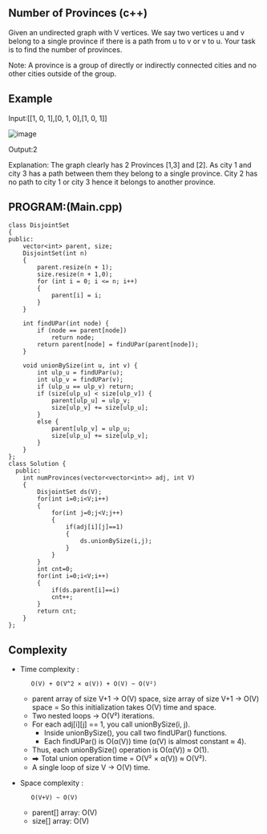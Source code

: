 ## Number of Provinces (c++)

Given an undirected graph with V vertices. We say two vertices u and v belong to a single province if there is a path from u to v or v to u. Your task is to find the number of provinces.

Note: A province is a group of directly or indirectly connected cities and no other cities outside of the group.

## Example
Input:[[1, 0, 1],[0, 1, 0],[1, 0, 1]]

![image](https://github.com/user-attachments/assets/f737033f-5807-42ee-994b-3d25c8a7d467)
 
Output:2

Explanation: The graph clearly has 2 Provinces [1,3] and [2]. As city 1 and city 3 has a path between them they belong to a single province. City 2 has no path to city 1 or city 3 hence it belongs to another province.

## PROGRAM:(Main.cpp)
```
class DisjointSet 
{
public:
    vector<int> parent, size;
    DisjointSet(int n) 
    {
        parent.resize(n + 1);
        size.resize(n + 1,0);
        for (int i = 0; i <= n; i++) 
        {
            parent[i] = i;
        }
    }

    int findUPar(int node) {
        if (node == parent[node])
            return node;
        return parent[node] = findUPar(parent[node]);
    }
    
    void unionBySize(int u, int v) {
        int ulp_u = findUPar(u);
        int ulp_v = findUPar(v);
        if (ulp_u == ulp_v) return;
        if (size[ulp_u] < size[ulp_v]) {
            parent[ulp_u] = ulp_v;
            size[ulp_v] += size[ulp_u];
        }
        else {
            parent[ulp_v] = ulp_u;
            size[ulp_u] += size[ulp_v];
        }
    }
};
class Solution {
  public:
    int numProvinces(vector<vector<int>> adj, int V) 
    {
        DisjointSet ds(V);
        for(int i=0;i<V;i++)
        {
            for(int j=0;j<V;j++)
            {
                if(adj[i][j]==1)
                {
                    ds.unionBySize(i,j);
                }
            }
        }
        int cnt=0;
        for(int i=0;i<V;i++)
        {
            if(ds.parent[i]==i)
            cnt++;
        }
        return cnt;
    }
};
```
## Complexity
- Time complexity : 
  
         O(V) + O(V^2 × α(V)) + O(V) ~ O(V²)
    
   - parent array of size V+1 → O(V) space, size array of size V+1 → O(V) space = So this initialization takes O(V) time and space.
   - Two nested loops → O(V²) iterations.
   - For each adj[i][j] == 1, you call unionBySize(i, j).
        - Inside unionBySize(), you call two findUPar() functions.
        - Each findUPar() is O(α(V)) time (α(V) is almost constant ≈ 4).
   - Thus, each unionBySize() operation is O(α(V)) ≈ O(1).
   - ⮕ Total union operation time = O(V² × α(V)) ≈ O(V²).
   - A single loop of size V → O(V) time.
     
- Space complexity :

         O(V+V) ~ O(V)
  
   - parent[] array: O(V)
   - size[] array: O(V)
